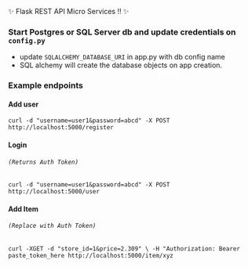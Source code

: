 ✨ Flask REST API Micro Services !!  ✨

### Start Postgres or SQL Server db and update credentials on `config.py`
* update `SQLALCHEMY_DATABASE_URI` in app.py with db config name
* SQL alchemy will create the database objects on app creation.


### Example endpoints
#### Add user 
`curl -d "username=user1&password=abcd" -X POST http://localhost:5000/register`

#### Login
###### _`(Returns Auth Token)`_
`curl -d "username=user1&password=abcd" -X POST http://localhost:5000/user`

#### Add Item
###### _`(Replace with Auth Token)`_
`curl -XGET -d "store_id=1&price=2.309" \
 -H "Authorization: Bearer paste_token_here http://localhost:5000/item/xyz`
